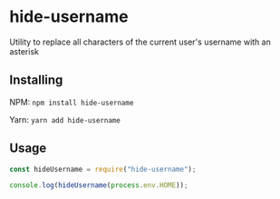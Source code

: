 # hide-username

Utility to replace all characters of the current user's username with an asterisk

## Installing

NPM: `npm install hide-username`

Yarn: `yarn add hide-username`

## Usage

```js
const hideUsername = require("hide-username");

console.log(hideUsername(process.env.HOME));
```
